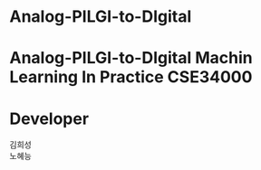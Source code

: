 # Analog-PILGI-to-DIgital

# Analog-PILGI-to-DIgital Machin Learning In Practice CSE34000  

# Developer 
김희성<br> 
노혜능<br>

